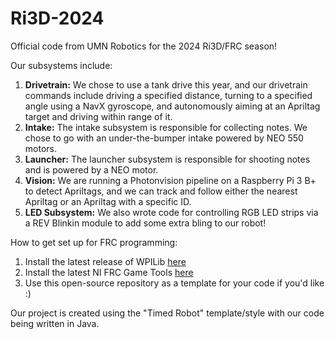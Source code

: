 # Ri3D-2024
Official code from UMN Robotics for the 2024 Ri3D/FRC season!
 
 Our subsystems include:
 1) **Drivetrain:**  We chose to use a tank drive this year, and our drivetrain commands include driving a specified distance, turning to a specified angle using a NavX gyroscope, and autonomously aiming at an Apriltag target and driving within range of it.
 2) **Intake:** The intake subsystem is responsible for collecting notes. We chose to go with an under-the-bumper intake powered by NEO 550 motors.
 3) **Launcher:** The launcher subsystem is responsible for shooting notes and is powered by a NEO motor.
 4) **Vision:** We are running a Photonvision pipeline on a Raspberry Pi 3 B+ to detect Apriltags, and we can track and follow either the nearest Apriltag or an Apriltag with a specific ID.
 5) **LED Subsystem:** We also wrote code for controlling RGB LED strips via a REV Blinkin module to add some extra bling to our robot!
 
How to get set up for FRC programming:
1) Install the latest release of WPILib [here](https://github.com/wpilibsuite/allwpilib/releases)
2) Install the latest NI FRC Game Tools [here](https://www.ni.com/en-us/support/downloads/drivers/download.frc-game-tools.html)
3) Use this open-source repository as a template for your code if you'd like :)

Our project is created using the "Timed Robot" template/style with our code being written in Java.
